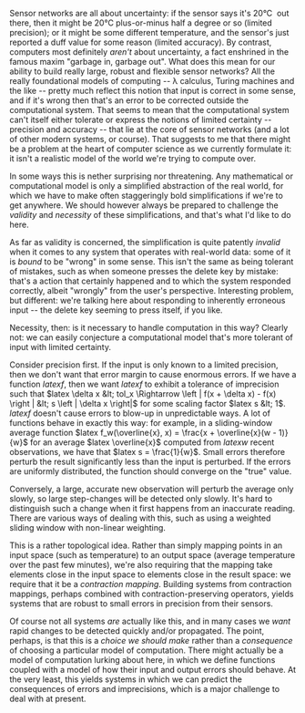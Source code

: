 <html><body><p>Sensor networks are all about uncertainty: if the sensor says it's 20°C  out there, then it might be 20°C plus-or-minus half a degree or so (limited precision); or it might be some different temperature, and the sensor's just reported a duff value for some reason (limited accuracy). By contrast, computers most definitely <em>aren't</em> about uncertainty, a fact enshrined in the famous maxim "garbage in, garbage out". What does this mean for our ability to build really large, robust and flexible sensor networks?

<!--more-->All the really foundational models of computing -- λ calculus, Turing machines and the like -- pretty much reflect this notion that input is correct in some sense, and if it's wrong then that's an error to be corrected outside the computational system. That seems to mean that the computational system can't itself either tolerate or express the notions of limited certainty -- precision and accuracy -- that lie at the core of sensor networks (and a lot of other modern systems, or course). That suggests to me that there might be a problem at the heart of computer science as we currently formulate it: it isn't a realistic model of the world we're trying to compute over.

In some ways this is nether surprising nor threatening. Any mathematical or computational model is only a simplified abstraction of the real world, for which we have to make often staggeringly bold simplifications if we're to get anywhere. We should however always be prepared to challenge the <em>validity</em> and <em>necessity</em> of these simplifications, and that's what I'd like to do here.

As far as validity is concerned, the simplification is quite patently <em>invalid</em> when it comes to any system that operates with real-world data: some of it is <em>bound</em> to be "wrong" in some sense. This isn't the same as being tolerant of mistakes, such as when someone presses the delete key by mistake: that's a  action that certainly happened and to which the system responded correctly, albeit "wrongly" from the user's perspective. Interesting problem, but different: we're talking here about responding to inherently erroneous input -- the delete key seeming to press itself, if you like.

Necessity, then: is it necessary to handle computation in this way? Clearly not: we can easily conjecture a computational model that's more tolerant of input with limited certainty.

Consider precision first. If the input is only known to a limited precision, then we don't want that error margin to cause enormous errors. If we have a function $latex f$, then we want $latex f$ to exhibit a tolerance of imprecision such that $latex \delta x &lt; tol_x \Rightarrow \left | f(x + \delta x) - f(x) \right | &lt; s \left | \delta x \right|$ for some scaling factor $latex s &lt; 1$. $latex f$ doesn't cause errors to blow-up in unpredictable ways. A lot of functions behave in exactly this way: for example, in a sliding-window average function $latex f_w(\overline{x}, x) = \frac{x + \overline{x}(w - 1)}{w}$ for an average $latex \overline{x}$ computed from $latex w$ recent observations, we have that $latex s = \frac{1}{w}$. Small errors therefore perturb the result significantly less than the input is perturbed. If the errors are uniformly distributed, the function should converge on the "true" value.

Conversely, a large, accurate new observation will perturb the average only slowly, so large step-changes will be detected only slowly. It's hard to distinguish such a change when it first happens from an inaccurate reading. There are various ways of dealing with this, such as using a weighted sliding window with non-linear weighting.

This is a rather topological idea. Rather than simply mapping points in an input space (such as temperature) to an output space (average temperature over the past few minutes), we're also requiring that the mapping take elements close in the input space to elements close in the result space: we require that it be a <em>contraction mapping</em>. Building systems from contraction mappings, perhaps combined with contraction-preserving operators, yields systems that are robust to small errors in precision from their sensors.

Of course not all systems <em>are</em> actually like this, and in many cases we <em>want</em> rapid changes to be detected quickly and/or propagated. The point, perhaps, is that this is a <em>choice we should make</em> rather than a <em>consequence</em> of choosing a particular model of computation. There might actually be a model of computation lurking about here, in which we define functions coupled with a model of how their input and output errors should behave. At the very least, this yields systems in which we can predict the consequences of errors and imprecisions, which is a major challenge to deal with at present.</p></body></html>